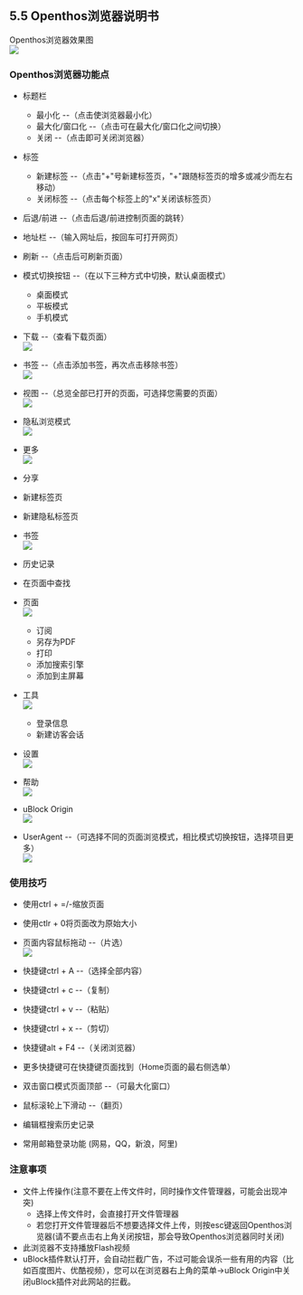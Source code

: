 ## 5.5 Openthos浏览器说明书
Openthos浏览器效果图  
![](./_pic/5_WebBrowser/WebBrowser_demo.png)

### Openthos浏览器功能点
   - 标题栏
      - 最小化 --（点击使浏览器最小化）
      - 最大化/窗口化 --（点击可在最大化/窗口化之间切换）
      - 关闭 --（点击即可关闭浏览器）
   - 标签
      - 新建标签 --（点击"+"号新建标签页，"+"跟随标签页的增多或减少而左右移动）
      - 关闭标签 --（点击每个标签上的"x"关闭该标签页）
   - 后退/前进 --（点击后退/前进控制页面的跳转）
   - 地址栏 --（输入网址后，按回车可打开网页）
   - 刷新 --（点击后可刷新页面）
   - 模式切换按钮 --（在以下三种方式中切换，默认桌面模式）
      - 桌面模式
      - 平板模式
      - 手机模式
   - 下载 --（查看下载页面）  
![](./_pic/5_WebBrowser/webbrowser_downloads.png)
   - 书签 --（点击添加书签，再次点击移除书签）  
![](./_pic/5_WebBrowser/webbrowser_bookmark.png)

   - 视图 --（总览全部已打开的页面，可选择您需要的页面）  
![](./_pic/5_WebBrowser/Internet_view.png)

   - 隐私浏览模式  
![](./_pic/5_WebBrowser/Internet_private.png)

   - 更多  
![](./_pic/5_WebBrowser/Internet_more.png)

   - 分享
   - 新建标签页
   - 新建隐私标签页
   - 书签  
![](./_pic/5_WebBrowser/Internet_bookmarks.png)

   - 历史记录
   - 在页面中查找
   - 页面  
![](./_pic/5_WebBrowser/Internet_page.png)
        
      - 订阅
      - 另存为PDF
      - 打印
      - 添加搜索引擎
      - 添加到主屏幕
   - 工具  
![](./_pic/5_WebBrowser/Internet_tools.png)
        
      - 登录信息
      - 新建访客会话
   - 设置  
![](./_pic/5_WebBrowser/webbrowser_setting.png)

   - 帮助  
![](./_pic/5_WebBrowser/Internet_help.png)

   - uBlock Origin  
![](./_pic/5_WebBrowser/Internet_ublock.png)

   - UserAgent --（可选择不同的页面浏览模式，相比模式切换按钮，选择项目更多）  
![](./_pic/5_WebBrowser/Internet_agent.png)

### 使用技巧

  - 使用ctrl + =/-缩放页面
  - 使用ctlr + 0将页面改为原始大小
  - 页面内容鼠标拖动 --（片选）  
    ![](./_pic/5_WebBrowser/Internet_choose.png)

  - 快捷键ctrl + A --（选择全部内容）
  - 快捷键ctrl + c --（复制）
  - 快捷键ctrl + v --（粘贴）
  - 快捷键ctrl + x --（剪切）
  - 快捷键alt + F4 --（关闭浏览器）
  - 更多快捷键可在快捷键页面找到（Home页面的最右侧选单）
  - 双击窗口模式页面顶部 --（可最大化窗口）
  - 鼠标滚轮上下滑动 --（翻页）
  - 编辑框搜索历史记录
  - 常用邮箱登录功能 (网易，QQ，新浪，阿里)


### 注意事项
   -  文件上传操作(注意不要在上传文件时，同时操作文件管理器，可能会出现冲突)
      - 选择上传文件时，会直接打开文件管理器
      - 若您打开文件管理器后不想要选择文件上传，则按esc键返回Openthos浏览器(请不要点击右上角关闭按钮，那会导致Openthos浏览器同时关闭)
   - 此浏览器不支持播放Flash视频
   - uBlock插件默认打开，会自动拦截广告，不过可能会误杀一些有用的内容（比如百度图片、优酷视频），您可以在浏览器右上角的菜单->uBlock Origin中关闭uBlock插件对此网站的拦截。
